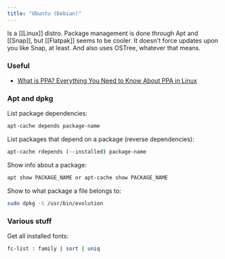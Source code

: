 ```yaml
---
title: "Ubuntu (Debian)"
---
```


Is a [[Linux]] distro. Package management is done through Apt and [[Snap]], but [[Flatpak]] seems to be cooler. It doesn't force updates upon you like Snap, at least. And also uses OSTree, whatever that means.

### Useful
- [What is PPA? Everything You Need to Know About PPA in Linux](https://itsfoss.com/ppa-guide/)

### Apt and dpkg
List package dependencies:
```bash
apt-cache depends package-name
```

List packages that depend on a package (reverse dependencies):
```bash
apt-cache rdepends (--installed) package-name
```

Show info about a package:
```bash
apt show PACKAGE_NAME or apt-cache show PACKAGE_NAME
```

Show to what package a file belongs to:
```bash
sudo dpkg -S /usr/bin/evolution
```

### Various stuff
Get all installed fonts:
```bash
fc-list : family | sort | uniq
```
